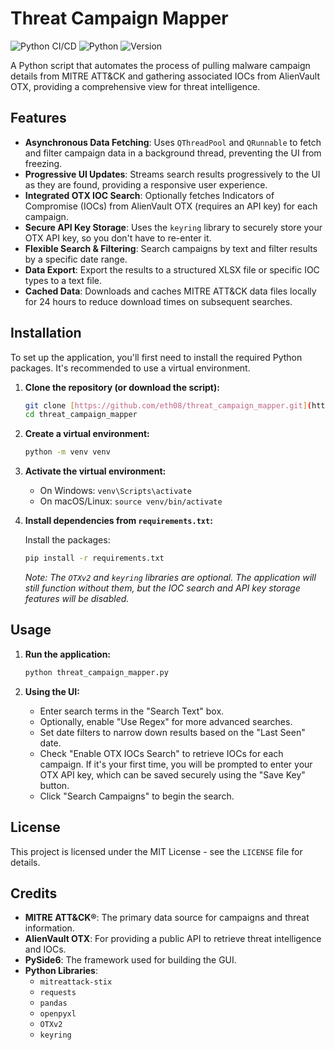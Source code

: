 # Threat Campaign Mapper

![Python CI/CD](https://github.com/eth08/threat_campaign_mapper/actions/workflows/main.yml/badge.svg)
![Python](https://img.shields.io/badge/Python-3.10%2B-blue)
![Version](https://img.shields.io/badge/version-0.5.1-orange)

A Python script that automates the process of pulling malware campaign details from MITRE ATT&CK and gathering associated IOCs from AlienVault OTX, providing a comprehensive view for threat intelligence.

## Features

* **Asynchronous Data Fetching**: Uses `QThreadPool` and `QRunnable` to fetch and filter campaign data in a background thread, preventing the UI from freezing.
* **Progressive UI Updates**: Streams search results progressively to the UI as they are found, providing a responsive user experience.
* **Integrated OTX IOC Search**: Optionally fetches Indicators of Compromise (IOCs) from AlienVault OTX (requires an API key) for each campaign.
* **Secure API Key Storage**: Uses the `keyring` library to securely store your OTX API key, so you don't have to re-enter it.
* **Flexible Search & Filtering**: Search campaigns by text and filter results by a specific date range.
* **Data Export**: Export the results to a structured XLSX file or specific IOC types to a text file.
* **Cached Data**: Downloads and caches MITRE ATT&CK data files locally for 24 hours to reduce download times on subsequent searches.

## Installation

To set up the application, you'll first need to install the required Python packages. It's recommended to use a virtual environment.

1.  **Clone the repository (or download the script):**
    ```bash
    git clone [https://github.com/eth08/threat_campaign_mapper.git](https://github.com/eth08/threat_campaign_mapper.git)
    cd threat_campaign_mapper
    ```

2.  **Create a virtual environment:**
    ```bash
    python -m venv venv
    ```

3.  **Activate the virtual environment:**
    * On Windows: `venv\Scripts\activate`
    * On macOS/Linux: `source venv/bin/activate`

4.  **Install dependencies from `requirements.txt`:**
    
    Install the packages:
    ```bash
    pip install -r requirements.txt
    ```
    *Note: The `OTXv2` and `keyring` libraries are optional. The application will still function without them, but the IOC search and API key storage features will be disabled.*

## Usage

1.  **Run the application:**
    ```bash
    python threat_campaign_mapper.py
    ```

2.  **Using the UI:**
    * Enter search terms in the "Search Text" box.
    * Optionally, enable "Use Regex" for more advanced searches.
    * Set date filters to narrow down results based on the "Last Seen" date.
    * Check "Enable OTX IOCs Search" to retrieve IOCs for each campaign. If it's your first time, you will be prompted to enter your OTX API key, which can be saved securely using the "Save Key" button.
    * Click "Search Campaigns" to begin the search.

## License

This project is licensed under the MIT License - see the `LICENSE` file for details.

## Credits

* **MITRE ATT&CK®**: The primary data source for campaigns and threat information.
* **AlienVault OTX**: For providing a public API to retrieve threat intelligence and IOCs.
* **PySide6**: The framework used for building the GUI.
* **Python Libraries**:
    * `mitreattack-stix`
    * `requests`
    * `pandas`
    * `openpyxl`
    * `OTXv2`
    * `keyring`

